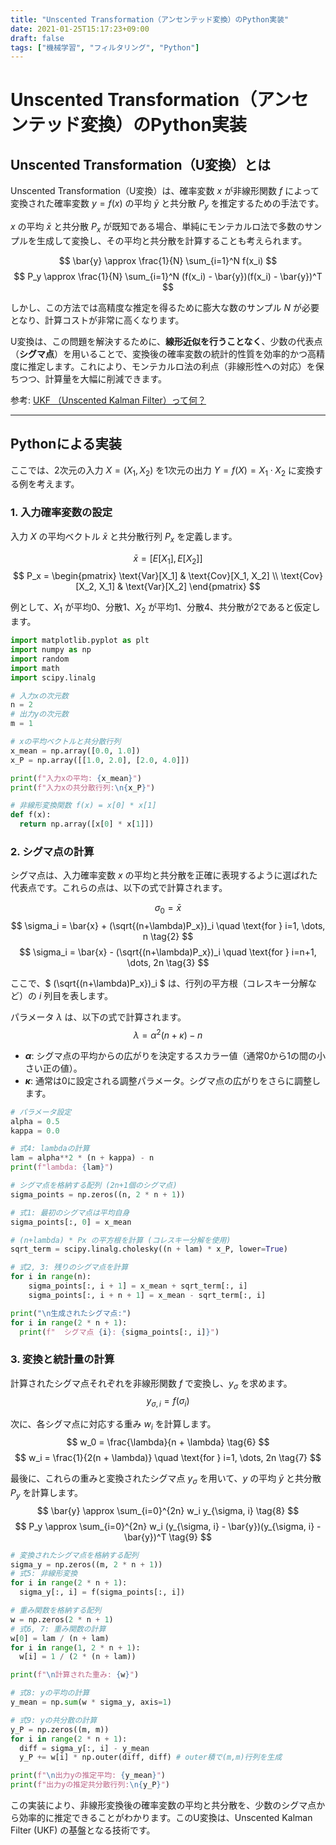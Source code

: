 ```yaml
---
title: "Unscented Transformation（アンセンテッド変換）のPython実装"
date: 2021-01-25T15:17:23+09:00
draft: false
tags: ["機械学習", "フィルタリング", "Python"] 
---
```

<!--more-->
# Unscented Transformation（アンセンテッド変換）のPython実装

## Unscented Transformation（U変換）とは
Unscented Transformation（U変換）は、確率変数 $x$ が非線形関数 $f$ によって変換された確率変数 $y = f(x)$ の平均 $\bar{y}$ と共分散 $P_y$ を推定するための手法です。

$x$ の平均 $\bar{x}$ と共分散 $P_x$ が既知である場合、単純にモンテカルロ法で多数のサンプルを生成して変換し、その平均と共分散を計算することも考えられます。

$$ \bar{y} \approx \frac{1}{N} \sum_{i=1}^N f(x_i) $$
$$ P_y \approx \frac{1}{N} \sum_{i=1}^N (f(x_i) - \bar{y})(f(x_i) - \bar{y})^T $$

しかし、この方法では高精度な推定を得るために膨大な数のサンプル $N$ が必要となり、計算コストが非常に高くなります。

U変換は、この問題を解決するために、**線形近似を行うことなく**、少数の代表点（**シグマ点**）を用いることで、変換後の確率変数の統計的性質を効率的かつ高精度に推定します。これにより、モンテカルロ法の利点（非線形性への対応）を保ちつつ、計算量を大幅に削減できます。

参考: [UKF （Unscented Kalman Filter）って何？](https://www.jstage.jst.go.jp/article/isciesci/50/7/50_KJ00004329717/_pdf)

---

## Pythonによる実装

ここでは、2次元の入力 $X=(X_1, X_2)$ を1次元の出力 $Y=f(X)=X_1 \cdot X_2$ に変換する例を考えます。

### 1. 入力確率変数の設定
入力 $X$ の平均ベクトル $\bar{x}$ と共分散行列 $P_x$ を定義します。

$$ \bar{x} = [E[X_1], E[X_2]] $$
$$ P_x = \begin{pmatrix} \text{Var}[X_1] & \text{Cov}[X_1, X_2] \\ \text{Cov}[X_2, X_1] & \text{Var}[X_2] \end{pmatrix} $$

例として、$X_1$ が平均0、分散1、$X_2$ が平均1、分散4、共分散が2であると仮定します。

```python
import matplotlib.pyplot as plt
import numpy as np
import random
import math
import scipy.linalg

# 入力xの次元数
n = 2
# 出力yの次元数
m = 1

# xの平均ベクトルと共分散行列
x_mean = np.array([0.0, 1.0])
x_P = np.array([[1.0, 2.0], [2.0, 4.0]])

print(f"入力xの平均: {x_mean}")
print(f"入力xの共分散行列:\n{x_P}")

# 非線形変換関数 f(x) = x[0] * x[1]
def f(x):
  return np.array([x[0] * x[1]])
```

### 2. シグマ点の計算
シグマ点は、入力確率変数 $x$ の平均と共分散を正確に表現するように選ばれた代表点です。これらの点は、以下の式で計算されます。

$$ \sigma_0 = \bar{x} \tag{1} $$
$$ \sigma_i = \bar{x} + (\sqrt{(n+\lambda)P_x})_i \quad \text{for } i=1, \dots, n \tag{2} $$
$$ \sigma_i = \bar{x} - (\sqrt{(n+\lambda)P_x})_i \quad \text{for } i=n+1, \dots, 2n \tag{3} $$

ここで、$ (\sqrt{(n+\lambda)P_x})_i $ は、行列の平方根（コレスキー分解など）の $i$ 列目を表します。

パラメータ $\lambda$ は、以下の式で計算されます。
$$ \lambda = \alpha^2 (n + \kappa) - n \tag{4} $$

-   **$\alpha$**: シグマ点の平均からの広がりを決定するスカラー値（通常0から1の間の小さい正の値）。
-   **$\kappa$**: 通常は0に設定される調整パラメータ。シグマ点の広がりをさらに調整します。

```python
# パラメータ設定
alpha = 0.5
kappa = 0.0

# 式4: lambdaの計算
lam = alpha**2 * (n + kappa) - n
print(f"lambda: {lam}")

# シグマ点を格納する配列 (2n+1個のシグマ点)
sigma_points = np.zeros((n, 2 * n + 1))

# 式1: 最初のシグマ点は平均自身
sigma_points[:, 0] = x_mean

# (n+lambda) * Px の平方根を計算 (コレスキー分解を使用)
sqrt_term = scipy.linalg.cholesky((n + lam) * x_P, lower=True)

# 式2, 3: 残りのシグマ点を計算
for i in range(n):
    sigma_points[:, i + 1] = x_mean + sqrt_term[:, i]
    sigma_points[:, i + n + 1] = x_mean - sqrt_term[:, i]

print("\n生成されたシグマ点:")
for i in range(2 * n + 1):
  print(f"  シグマ点 {i}: {sigma_points[:, i]}")
```

### 3. 変換と統計量の計算

計算されたシグマ点それぞれを非線形関数 $f$ で変換し、$y_{\sigma}$ を求めます。
$$ y_{\sigma, i} = f(\sigma_i) \tag{5} $$

次に、各シグマ点に対応する重み $w_i$ を計算します。
$$ w_0 = \frac{\lambda}{n + \lambda} \tag{6} $$
$$ w_i = \frac{1}{2(n + \lambda)} \quad \text{for } i=1, \dots, 2n \tag{7} $$

最後に、これらの重みと変換されたシグマ点 $y_{\sigma}$ を用いて、$y$ の平均 $\bar{y}$ と共分散 $P_y$ を計算します。
$$ \bar{y} \approx \sum_{i=0}^{2n} w_i y_{\sigma, i} \tag{8} $$
$$ P_y \approx \sum_{i=0}^{2n} w_i (y_{\sigma, i} - \bar{y})(y_{\sigma, i} - \bar{y})^T \tag{9} $$

```python
# 変換されたシグマ点を格納する配列
sigma_y = np.zeros((m, 2 * n + 1))
# 式5: 非線形変換
for i in range(2 * n + 1):
  sigma_y[:, i] = f(sigma_points[:, i])

# 重み関数を格納する配列
w = np.zeros(2 * n + 1)
# 式6, 7: 重み関数の計算
w[0] = lam / (n + lam)
for i in range(1, 2 * n + 1):
  w[i] = 1 / (2 * (n + lam))

print(f"\n計算された重み: {w}")

# 式8: yの平均の計算
y_mean = np.sum(w * sigma_y, axis=1)

# 式9: yの共分散の計算
y_P = np.zeros((m, m))
for i in range(2 * n + 1):
  diff = sigma_y[:, i] - y_mean
  y_P += w[i] * np.outer(diff, diff) # outer積で(m,m)行列を生成

print(f"\n出力yの推定平均: {y_mean}")
print(f"出力yの推定共分散行列:\n{y_P}")
```

この実装により、非線形変換後の確率変数の平均と共分散を、少数のシグマ点から効率的に推定できることがわかります。このU変換は、Unscented Kalman Filter (UKF) の基盤となる技術です。